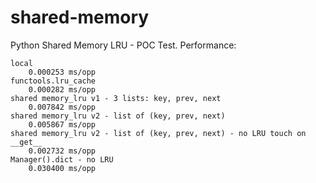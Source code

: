 # shared-memory

Python Shared Memory LRU - POC Test. Performance:

```
local
    0.000253 ms/opp
functools.lru_cache
    0.000282 ms/opp
shared memory_lru v1 - 3 lists: key, prev, next
    0.007842 ms/opp
shared memory_lru v2 - list of (key, prev, next)
    0.005867 ms/opp
shared memory_lru v2 - list of (key, prev, next) - no LRU touch on __get__
    0.002732 ms/opp
Manager().dict - no LRU
    0.030400 ms/opp
```
